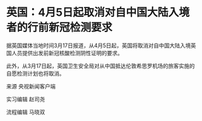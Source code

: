 # 英国：4月5日起取消对自中国大陆入境者的行前新冠检测要求

据英国媒体当地时间3月17日报道，从4月5日起，英国将取消对自中国大陆入境英国人员提供出发前新冠核酸检测阴性证明的要求。

此外，从3月17日起，英国卫生安全局对从中国抵达伦敦希思罗机场的旅客实施的自愿检测计划也将取消。

来源 央视新闻客户端

实习编辑 赵司尧

流程编辑 马晓双

